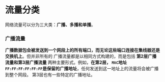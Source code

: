 流量分类
========================================================================
网络流量可以分为三大类：**广播、多播和单播**。

### 广播流量
**广播数据包会被发送到一个网段上的所有端口，而无论这些端口连接在集线器还是交换机上**。但并非所有的
广播流量都是以相同方式构建的，而是包括 **第2层广播流量和第3层广播流量** 两种主要形式。例如，**在第2层，
`MAC`地址`FF:FF:FF:FF:FF:FF`是保留的广播地址**，任何发送到这一地址上的流量将会被广播到整个网段。
第3层也有一些特定的广播地址。

